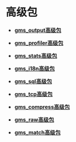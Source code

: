 # 高级包

- **[gms_output高级包](gms_output工具包.md)**

- **[gms_profiler高级包](gms_profiler高级包.md)**  

- **[gms_stats高级包](gms_stats高级包.md)**  

- **[gms_i18n高级包](gms_i18n高级包.md)**  

- **[gms_sql高级包](gms_sql高级包.md)**

- **[gms_tcp高级包](gms_tcp高级包.md)**

- **[gms_compress高级包](gms_compress高级包.md)**

- **[gms_raw高级包](gms_raw高级包.md)**

- **[gms_match高级包](gms_match高级包.md)**

